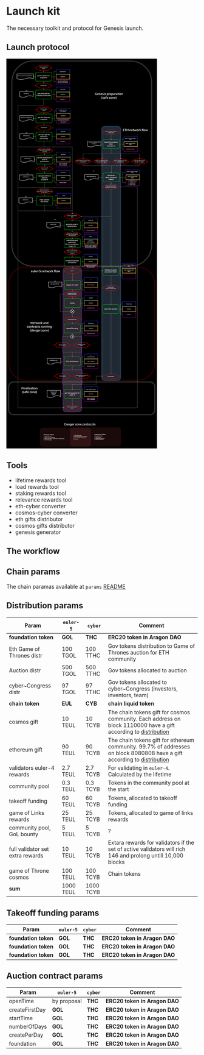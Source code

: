 # Launch kit
The necessary toolkit and protocol for Genesis launch. 

## Launch protocol
![](launch_protocol_v2.png)

## Tools

- lifetime rewards tool
- load rewards tool
- staking rewards tool
- relevance rewards tool
- eth-cyber converter
- cosmos-cyber converter
- eth gifts distributor
- cosmos gifts distributor
- genesis generator

## The workflow

## Chain params

The chain paramas available at `params` [README](/params/README.md)

## Distribution params

| Param                            | `euler-5` | `cyber`  |Comment                                                   |
|----------------------------------|-----------|----------|----------------------------------------------------------|
| **foundation token**             | **GOL**   | **THC**  |**ERC20 token in Aragon DAO**  |
| Eth Game of Thrones distr        | 100 TGOL  | 100 TTHC |Gov tokens distribution to Game of Thrones auction for ETH community  |
| Auction distr                    | 500 TGOL  | 500 TTHC |Gov tokens allocated to auction  |
| cyber~Congress distr             | 97 TGOL   | 97 TTHC  |Gov tokens allocated to cyber~Congress (investors, inventors, team)   |
| **chain token**                  | **EUL**   | **CYB**  |**chain liquid token**  |
| cosmos gift                      | 10 TEUL   | 10 TCYB  |The chain tokens gift for cosmos community. Each address on block 1110000 have a gift according to [distribution]() |
| ethereum gift                    | 90 TEUL   | 90 TCYB  |The chain tokens gift for ethereum community. 99.7% of addresses on block 8080808 have a gift according to [distribution]() |
| validators euler-4 rewards       | 2.7 TEUL  | 2.7 TCYB |For validating in `euler-4`. Calculated by the lifetime |
| community pool                   | 0.3 TEUL  | 0.3 TCYB |Tokens in the community pool at the start |
| takeoff funding                  | 60 TEUL   | 60 TCYB  |Tokens, allocated to takeoff funding |
| game of Links rewards            | 25 TEUL   | 25 TCYB  |Tokens, allocated to game of links rewards |
| community pool, GoL bounty       | 5 TEUL    | 5 TCYB   | ? |
| full validator set extra rewards | 10 TEUL   | 10 TCYB  |Extara rewards for validators if the set of active validators will rich 146 and prolong untill 10,000 blocks |
| game of Throne cosmos            | 100 TEUL  | 100 TCYB |Chain tokens |
| **sum**                          | 1000 TEUL | 1000 TCYB|  |



## Takeoff funding params

| Param                            | `euler-5`    | `cyber`    |Comment                                                     |
|----------------------------------|--------------|--------------|----------------------------------------------------------|
| **foundation token**             | **GOL**      | **THC**      |**ERC20 token in Aragon DAO**                     |
| **foundation token**             | **GOL**      | **THC**      |**ERC20 token in Aragon DAO**                     |
| **foundation token**             | **GOL**      | **THC**      |**ERC20 token in Aragon DAO**                     |



## Auction contract params

| Param           | `euler-5`    | `cyber`    |Comment                                                     |
|-----------------|--------------|--------------|----------------------------------------------------------|
| openTime        | by proposal  | **THC**      |**ERC20 token in Aragon DAO**                             |
| createFirstDay  | **GOL**      | **THC**      |**ERC20 token in Aragon DAO**                             |
| startTime       | **GOL**      | **THC**      |**ERC20 token in Aragon DAO**                             |
| numberOfDays    | **GOL**      | **THC**      |**ERC20 token in Aragon DAO**                             |
| createPerDay    | **GOL**      | **THC**      |**ERC20 token in Aragon DAO**                             |
| foundation      | **GOL**      | **THC**      |**ERC20 token in Aragon DAO**                             |
